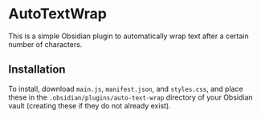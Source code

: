 # AutoTextWrap
This is a simple Obsidian plugin to automatically wrap text after a certain number of characters.

## Installation
To install, download `main.js`, `manifest.json`, and `styles.css`, and place these in the `.obsidian/plugins/auto-text-wrap` directory of your Obsidian vault (creating these if they do not already exist).
